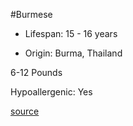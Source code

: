 #Burmese

- Lifespan: 15 - 16 years

- Origin: Burma, Thailand

6-12 Pounds

Hypoallergenic: Yes

[source](https://www.catbreedslist.com/all-cat-breeds/burmese.html)
